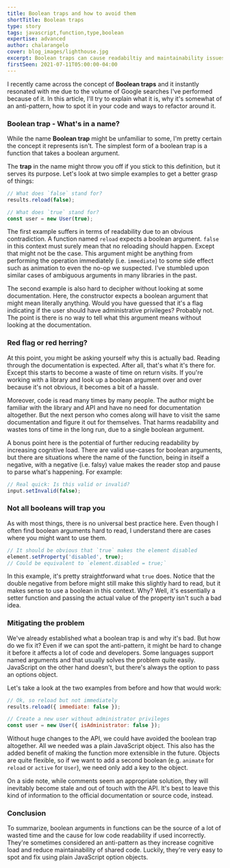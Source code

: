 ```yaml
---
title: Boolean traps and how to avoid them
shortTitle: Boolean traps
type: story
tags: javascript,function,type,boolean
expertise: advanced
author: chalarangelo
cover: blog_images/lighthouse.jpg
excerpt: Boolean traps can cause readabiltiy and maintainability issues in your code. Learn what they are, how to spot and fix them in this article.
firstSeen: 2021-07-11T05:00:00-04:00
---
```


I recently came across the concept of **Boolean traps** and it instantly resonated with me due to the volume of Google searches I've performed because of it. In this article, I'll try to explain what it is, why it's somewhat of an anti-pattern, how to spot it in your code and ways to refactor around it.

### Boolean trap - What's in a name?

While the name **Boolean trap** might be unfamiliar to some, I'm pretty certain the concept it represents isn't. The simplest form of a boolean trap is a function that takes a boolean argument.

The **trap** in the name might throw you off if you stick to this definition, but it serves its purpose. Let's look at two simple examples to get a better grasp of things:

```js
// What does `false` stand for?
results.reload(false);

// What does `true` stand for?
const user = new User(true);
```

The first example suffers in terms of readability due to an obvious contradiction. A function named `reload` expects a boolean argument. `false` in this context must surely mean that no reloading should happen. Except that might not be the case.  This argument might be anything from performing the operation immediately (i.e. `immediate`) to some side effect such as animation to even the no-op we suspected. I've stumbled upon similar cases of ambiguous arguments in many libraries in the past.

The second example is also hard to decipher without looking at some documentation. Here, the constructor expects a boolean argument that might mean literally anything. Would you have guessed that it's a flag indicating if the user should have administrative privileges? Probably not. The point is there is no way to tell what this argument means without looking at the documentation.

### Red flag or red herring?

At this point, you might be asking yourself why this is actually bad. Reading through the documentation is expected. After all, that's what it's there for. Except this starts to become a waste of time on return visits. If you're working with a library and look up a boolean argument over and over because it's not obvious, it becomes a bit of a hassle.

Moreover, code is read many times by many people. The author might be familiar with the library and API and have no need for documentation altogether. But the next person who comes along will have to visit the same documentation and figure it out for themselves. That harms readability and wastes tons of time in the long run, due to a single boolean argument.

A bonus point here is the potential of further reducing readability by increasing cognitive load. There are valid use-cases for boolean arguments,  but there are situations where the name of the function, being in itself a negative, with a negative (i.e. falsy) value makes the reader stop and pause to parse what's happening. For example:

```js
// Real quick: Is this valid or invalid?
input.setInvalid(false);
```

### Not all booleans will trap you

As with most things, there is no universal best practice here. Even though I often find boolean arguments hard to read, I understand there are cases where you might want to use them.

```js
// It should be obvious that `true` makes the element disabled
element.setProperty('disabled', true);
// Could be equivalent to `element.disabled = true;`
```

In this example, it's pretty straightforward what `true` does. Notice that the double negative from before might still make this slightly hard to read, but it makes sense to use a boolean in this context. Why? Well, it's essentially a setter function and passing the actual value of the property isn't such a bad idea.

### Mitigating the problem

We've already established what a boolean trap is and why it's bad. But how do we fix it? Even if we can spot the anti-pattern, it might be hard to change it before it affects a lot of code and developers. Some languages support named arguments and that usually solves the problem quite easily. JavaScript on the other hand doesn't, but there's always the option to pass an options object.

Let's take a look at the two examples from before and how that would work:

```js
// Ok, so reload but not immediately
results.reload({ immediate: false });

// Create a new user without administrator privileges
const user = new User({ isAdministrator: false });
```

Without huge changes to the API, we could have avoided the boolean trap altogether. All we needed was a plain JavaScript object. This also has the added benefit of making the function more extensible in the future. Objects are quite flexible, so if we want to add a second boolean (e.g. `animate` for `reload` or `active` for `User`), we need only add a key to the object.

On a side note, while comments seem an appropriate solution, they will inevitably become stale and out of touch with the API. It's best to leave this kind of information to the official documentation or source code, instead.

### Conclusion

To summarize, boolean arguments in functions can be the source of a lot of wasted time and the cause for low code readability if used incorrectly. They're sometimes considered an anti-pattern as they increase cognitive load and reduce maintainability of shared code. Luckily, they're very easy to spot and fix using plain JavaScript option objects.
